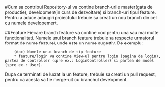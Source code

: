 #Cum sa contribui
Repository-ul va contine branch-urile master(gata de productie), development(in curs de dezvoltare) si branch-uri tipul feature. Pentru a aduce adaugiri proiectului trebuie sa creati un nou branch din cel cu numele developement.

##Feature
Fiecare branch feature va contine cod pentru una sau mai multe functionalitati. Numele unui branch feature trebuie sa respecte urmatorul format de nume feature/<nume branch>, unde <nume branch> este un nume sugestiv.
De exemplu:
````
    (doc) Numele unui branch de tip feature
    * feature/login va contine View-ul pentru login (pagina de login), partea de controller (spre ex.: LoginController) si partea de model (spre ex.: User).
````
Dupa ce terminati de lucrat la un feature, trebuie sa creati un pull request, pentru ca acesta sa fie merge-uit cu branchul development.